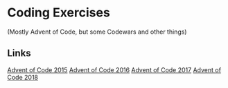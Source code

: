 # Coding Exercises
(Mostly Advent of Code, but some Codewars and other things)

## Links
[Advent of Code 2015](https://adventofcode.com/2015)
[Advent of Code 2016](https://adventofcode.com/2016)
[Advent of Code 2017](https://adventofcode.com/2017)
[Advent of Code 2018](https://adventofcode.com/2018)